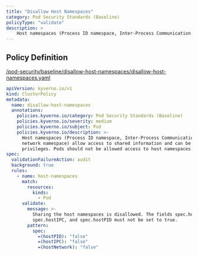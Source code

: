 ```yaml
---
title: "Disallow Host Namespaces"
category: Pod Security Standards (Baseline)
policyType: "validate"
description: >
    Host namespaces (Process ID namespace, Inter-Process Communication namespace, and network namespace) allow access to shared information and can be used to elevate privileges. Pods should not be allowed access to host namespaces.
---
```


## Policy Definition
<a href="https://github.com/kyverno/policies/raw/main//pod-security/baseline/disallow-host-namespaces/disallow-host-namespaces.yaml" target="-blank">/pod-security/baseline/disallow-host-namespaces/disallow-host-namespaces.yaml</a>

```yaml
apiVersion: kyverno.io/v1
kind: ClusterPolicy
metadata:
  name: disallow-host-namespaces
  annotations:
    policies.kyverno.io/category: Pod Security Standards (Baseline)
    policies.kyverno.io/severity: medium
    policies.kyverno.io/subject: Pod
    policies.kyverno.io/description: >-
      Host namespaces (Process ID namespace, Inter-Process Communication namespace, and
      network namespace) allow access to shared information and can be used to elevate
      privileges. Pods should not be allowed access to host namespaces.
spec:
  validationFailureAction: audit
  background: true
  rules:
    - name: host-namespaces
      match:
        resources:
          kinds:
            - Pod
      validate:
        message: >-
          Sharing the host namespaces is disallowed. The fields spec.hostNetwork,
          spec.hostIPC, and spec.hostPID must not be set to true.
        pattern:
          spec:
            =(hostPID): "false"
            =(hostIPC): "false"
            =(hostNetwork): "false"

```
